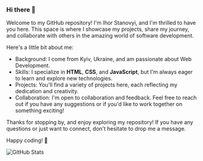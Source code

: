 ### Hi there 👋
Welcome to my GitHub repository! I'm Ihor Stanovyi, and I'm thrilled to have you here. This space is where I showcase my projects, share my journey, and collaborate with others in the amazing world of software development.

Here's a little bit about me:
- Background: I come from Kyiv, Ukraine, and am passionate about Web Development.
- Skills: I specialize in **HTML**, **CSS**, and **JavaScript**, but I'm always eager to learn and explore new technologies.
- Projects: You'll find a variety of projects here, each reflecting my dedication and creativity.
- Collaboration: I'm open to collaboration and feedback. Feel free to reach out if you have any suggestions or if you'd like to work together on something exciting!

Thanks for stopping by, and enjoy exploring my repository! If you have any questions or just want to connect, don't hesitate to drop me a message.

Happy coding! 🚀

![GitHub Stats](https://github-readme-stats.vercel.app/api?username=Stanovyi&theme=tokyonight)
